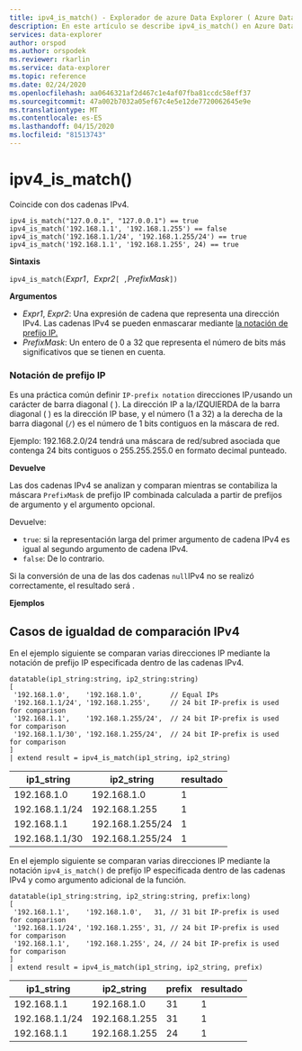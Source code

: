 ```yaml
---
title: ipv4_is_match() - Explorador de azure Data Explorer ( Azure Data Explorer) Microsoft Docs
description: En este artículo se describe ipv4_is_match() en Azure Data Explorer.
services: data-explorer
author: orspod
ms.author: orspodek
ms.reviewer: rkarlin
ms.service: data-explorer
ms.topic: reference
ms.date: 02/24/2020
ms.openlocfilehash: aa0646321af2d467c1e4af07fba81ccdc58eff37
ms.sourcegitcommit: 47a002b7032a05ef67c4e5e12de7720062645e9e
ms.translationtype: MT
ms.contentlocale: es-ES
ms.lasthandoff: 04/15/2020
ms.locfileid: "81513743"
---
```

# <a name="ipv4_is_match"></a>ipv4_is_match()

Coincide con dos cadenas IPv4.

```kusto
ipv4_is_match("127.0.0.1", "127.0.0.1") == true
ipv4_is_match('192.168.1.1', '192.168.1.255') == false
ipv4_is_match('192.168.1.1/24', '192.168.1.255/24') == true
ipv4_is_match('192.168.1.1', '192.168.1.255', 24) == true
```

**Sintaxis**

`ipv4_is_match(`*Expr1*`, `*Expr2*`[ ,`*PrefixMask*`])`

**Argumentos**

* *Expr1*, *Expr2*: Una expresión de cadena que representa una dirección IPv4. Las cadenas IPv4 se pueden enmascarar mediante [la notación de prefijo IP.](#ip-prefix-notation)
* *PrefixMask*: Un entero de 0 a 32 que representa el número de bits más significativos que se tienen en cuenta.

### <a name="ip-prefix-notation"></a>Notación de prefijo IP

Es una práctica común definir `IP-prefix notation` direcciones IP`/`usando un carácter de barra diagonal ( ). La dirección IP a la`/`IZQUIERDA de la barra diagonal ( ) es la dirección IP base, y el número (1 a 32) a la derecha de la barra diagonal (`/`) es el número de 1 bits contiguos en la máscara de red. 

Ejemplo: 192.168.2.0/24 tendrá una máscara de red/subred asociada que contenga 24 bits contiguos o 255.255.255.0 en formato decimal punteado.

**Devuelve**

Las dos cadenas IPv4 se analizan y comparan mientras se contabiliza la máscara `PrefixMask` de prefijo IP combinada calculada a partir de prefijos de argumento y el argumento opcional.

Devuelve:
* `true`: si la representación larga del primer argumento de cadena IPv4 es igual al segundo argumento de cadena IPv4.
*  `false`: De lo contrario.

Si la conversión de una de las dos cadenas `null`IPv4 no se realizó correctamente, el resultado será .

**Ejemplos**

## <a name="ipv4-comparison-equality-cases"></a>Casos de igualdad de comparación IPv4

En el ejemplo siguiente se comparan varias direcciones IP mediante la notación de prefijo IP especificada dentro de las cadenas IPv4.

```kusto
datatable(ip1_string:string, ip2_string:string)
[
 '192.168.1.0',    '192.168.1.0',       // Equal IPs
 '192.168.1.1/24', '192.168.1.255',     // 24 bit IP-prefix is used for comparison
 '192.168.1.1',    '192.168.1.255/24',  // 24 bit IP-prefix is used for comparison
 '192.168.1.1/30', '192.168.1.255/24',  // 24 bit IP-prefix is used for comparison
]
| extend result = ipv4_is_match(ip1_string, ip2_string)
```

|ip1_string|ip2_string|resultado|
|---|---|---|
|192.168.1.0|192.168.1.0|1|
|192.168.1.1/24|192.168.1.255|1|
|192.168.1.1|192.168.1.255/24|1|
|192.168.1.1/30|192.168.1.255/24|1|

En el ejemplo siguiente se comparan varias direcciones IP mediante la notación `ipv4_is_match()` de prefijo IP especificada dentro de las cadenas IPv4 y como argumento adicional de la función.

```kusto
datatable(ip1_string:string, ip2_string:string, prefix:long)
[
 '192.168.1.1',    '192.168.1.0',   31, // 31 bit IP-prefix is used for comparison
 '192.168.1.1/24', '192.168.1.255', 31, // 24 bit IP-prefix is used for comparison
 '192.168.1.1',    '192.168.1.255', 24, // 24 bit IP-prefix is used for comparison
]
| extend result = ipv4_is_match(ip1_string, ip2_string, prefix)
```

|ip1_string|ip2_string|prefix|resultado|
|---|---|---|---|
|192.168.1.1|192.168.1.0|31|1|
|192.168.1.1/24|192.168.1.255|31|1|
|192.168.1.1|192.168.1.255|24|1|